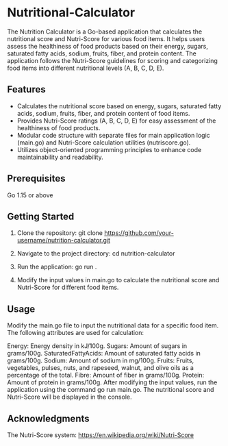 # Nutritional-Calculator
The Nutrition Calculator is a Go-based application that calculates the nutritional score and Nutri-Score for various food items. It helps users assess the healthiness of food products based on their energy, sugars, saturated fatty acids, sodium, fruits, fiber, and protein content. The application follows the Nutri-Score guidelines for scoring and categorizing food items into different nutritional levels (A, B, C, D, E).

## Features
- Calculates the nutritional score based on energy, sugars, saturated fatty acids, sodium, fruits, fiber, and protein content of food items.
- Provides Nutri-Score ratings (A, B, C, D, E) for easy assessment of the healthiness of food products.
- Modular code structure with separate files for main application logic (main.go) and Nutri-Score calculation utilities (nutriscore.go).
- Utilizes object-oriented programming principles to enhance code maintainability and readability.

## Prerequisites
Go 1.15 or above

## Getting Started
1. Clone the repository:
git clone https://github.com/your-username/nutrition-calculator.git

2. Navigate to the project directory:
cd nutrition-calculator

3. Run the application:
go run .

4. Modify the input values in main.go to calculate the nutritional score and Nutri-Score for different food items.

## Usage
Modify the main.go file to input the nutritional data for a specific food item. The following attributes are used for calculation:

Energy: Energy density in kJ/100g.
Sugars: Amount of sugars in grams/100g.
SaturatedFattyAcids: Amount of saturated fatty acids in grams/100g.
Sodium: Amount of sodium in mg/100g.
Fruits: Fruits, vegetables, pulses, nuts, and rapeseed, walnut, and olive oils as a percentage of the total.
Fibre: Amount of fiber in grams/100g.
Protein: Amount of protein in grams/100g.
After modifying the input values, run the application using the command go run main.go. The nutritional score and Nutri-Score will be displayed in the console.

## Acknowledgments
The Nutri-Score system: https://en.wikipedia.org/wiki/Nutri-Score
